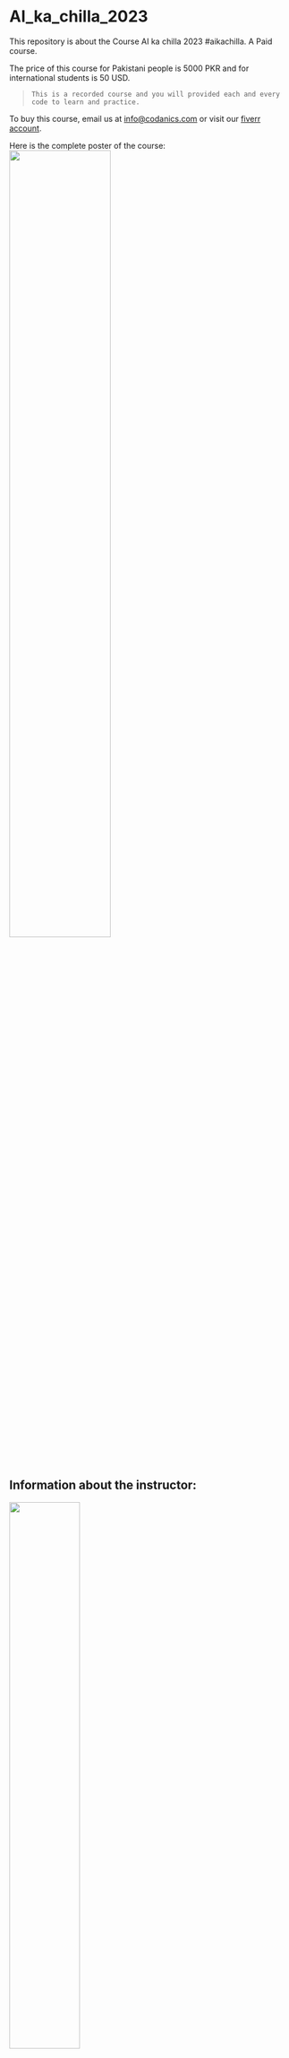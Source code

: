 # AI_ka_chilla_2023
This repository is about the Course AI ka chilla 2023 #aikachilla. A Paid course. 

The price of this course for Pakistani people is 5000 PKR and for international students is 50 USD.

> `This is a recorded course and you will provided each and every code to learn and practice.`

To buy this course, email us at info@codanics.com or visit our [fiverr account](https://www.fiverr.com/codanics?up_rollout=true). 


<!-- To register for AI ka chilla 2023, fill this google form: https://forms.gle/ZPXSXEcLQnfha7xw8  -->

Here is the complete poster of the course:\
<img src="./resources/AI_ka_chilla_poster.png" width="60%">

## **Information about the instructor:**

[<img src="./resources/aammar.jpeg" width="50%">](https://www.facebook.com/groups/codanics/permalink/1872283496462303/ "Image")


**Dr. Muhammad Aammar Tufail**

PhD Data Science in Agriculture

[<img src="https://raw.githubusercontent.com/FortAwesome/Font-Awesome/6.x/svgs/brands/youtube.svg" width="50" height="50">](https://www.youtube.com/channel/UCmNXJXWONLNF6bdftGY0Otw/)
[<img src="https://raw.githubusercontent.com/FortAwesome/Font-Awesome/6.x/svgs/brands/linkedin.svg" width="50" height="50">](https://www.linkedin.com/in/dr-muhammad-aammar-tufail-02471213b/)
[<img src="https://raw.githubusercontent.com/FortAwesome/Font-Awesome/6.x/svgs/brands/github.svg" width="50" height="50">](https://github.com/AammarTufail)
[<img src="https://raw.githubusercontent.com/FortAwesome/Font-Awesome/6.x/svgs/brands/twitter.svg" width="50" height="50">](https://twitter.com/aammar_tufail)
[<img src="https://raw.githubusercontent.com/FortAwesome/Font-Awesome/6.x/svgs/brands/facebook.svg" width="50" height="50">](https://www.facebook.com/groups/codanics/permalink/1872283496462303/)



For any query

contact: aammar@codanics.com

## **Our youtube channel**
[![How to Prepare for Data Science Interviews](https://i.ytimg.com/vi/omk5b1m2h38/maxresdefault.jpg)](http://www.youtube.com/watch?v=omk5b1m2h38)
- [AI\_ka\_chilla\_2023](#ai_ka_chilla_2023)
  - [**Information about the instructor:**](#information-about-the-instructor)
  - [**Our youtube channel**](#our-youtube-channel)
  - [**Resources**](#resources)
    - [*Books* (I will keep updating this list, if you have any book that you think should be added in this list, please let me know via telegram or email)](#books-i-will-keep-updating-this-list-if-you-have-any-book-that-you-think-should-be-added-in-this-list-please-let-me-know-via-telegram-or-email)
  - [**Lecture No. 0: Pre-requisite of this course:**](#lecture-no-0-pre-requisite-of-this-course)
  - [Final Day: `Reviews from Students`](#final-day-reviews-from-students)
  - [**Our youtube channel**](#our-youtube-channel-1)


## **Resources**
### *Books* (I will keep updating this list, if you have any book that you think should be added in this list, please let me know via telegram or email)

* [Python for Data Analysis](https://wesmckinney.com/book/)
* [Python Data Science Handbook](https://jakevdp.github.io/PythonDataScienceHandbook/)
* [Statistics for Data Scientists](./resources/books/statistics%20for%20data%20science.pdf)
* [Hands-On Machine Learning with Scikit-Learn, Keras, and TensorFlow 2nd Edition](./resources/books/Hands-On-Machine-Learning-with-Scikit-Learn-Keras-and-Tensorflow_-Concepts-Tools-and-Techniques-to-Build-Intelligent-Systems-OReilly-Media-2019.pdf)
* [Hands-On Machine Learning with Scikit-Learn, Keras, and TensorFlow 3rd Edition](https://pan.baidu.com/s/1SyPW8cAvoDDNwdaWdN9E0A?pwd=g3ma#list/path=%2F)


## **Lecture No. 0: Pre-requisite of this course:**

Is lecture ko complete kiay bina ap agay nahi chal saken gay is course ko start karne se pehlay ye 11 hours ka lectures zaroor sunen or practice karen, phir agay chalen, warna masla ho ga.

>[Pre-requisite lecture link is here](https://www.youtube.com/live/xjTMkxVSSxg?feature=share)

## Final Day: `Reviews from Students`

<img src="./resources/thumbnails/Day40/1.png" width="100%">
<img src="./resources/thumbnails/Day40/2.png" width="100%">
<img src="./resources/thumbnails/Day40/3.png" width="100%">
<img src="./resources/thumbnails/Day40/4.png" width="100%">
<img src="./resources/thumbnails/Day40/5.png" width="100%">
<img src="./resources/thumbnails/Day40/6.png" width="100%">
<img src="./resources/thumbnails/Day40/7.png" width="100%">
<img src="./resources/thumbnails/Day40/8.png" width="100%">
<img src="./resources/thumbnails/Day40/9.png" width="100%">
<img src="./resources/thumbnails/Day40/10.png" width="100%">
<img src="./resources/thumbnails/Day40/11.png" width="100%">
<img src="./resources/thumbnails/Day40/12.png" width="100%">
<img src="./resources/thumbnails/Day40/13.png" width="100%">
<img src="./resources/thumbnails/Day40/14.png" width="100%">

---
---
---

**Dr. Muhammad Aammar Tufail**

PhD Data Science in Agriculture

[<img src="https://raw.githubusercontent.com/FortAwesome/Font-Awesome/6.x/svgs/brands/youtube.svg" width="50" height="50">](https://www.youtube.com/channel/UCmNXJXWONLNF6bdftGY0Otw/)
[<img src="https://raw.githubusercontent.com/FortAwesome/Font-Awesome/6.x/svgs/brands/linkedin.svg" width="50" height="50">](https://www.linkedin.com/in/dr-muhammad-aammar-tufail-02471213b/)
[<img src="https://raw.githubusercontent.com/FortAwesome/Font-Awesome/6.x/svgs/brands/github.svg" width="50" height="50">](https://github.com/AammarTufail)
[<img src="https://raw.githubusercontent.com/FortAwesome/Font-Awesome/6.x/svgs/brands/twitter.svg" width="50" height="50">](https://twitter.com/aammar_tufail)
[<img src="https://raw.githubusercontent.com/FortAwesome/Font-Awesome/6.x/svgs/brands/facebook.svg" width="50" height="50">](https://www.facebook.com/groups/codanics/permalink/1872283496462303/)




For any query

contact: aammar@codanics.com

## **Our youtube channel**
[![Youtube](https://i.ytimg.com/vi/omk5b1m2h38/maxresdefault.jpg)](http://www.youtube.com/watch?v=omk5b1m2h38)

visit our website for more details:
[www.codanics.com](https://www.codanics.com/)


---